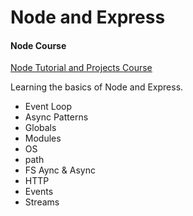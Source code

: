 # Node and Express

#### Node Course

[Node Tutorial and Projects Course](https://www.udemy.com/course/nodejs-tutorial-and-projects-course/?referralCode=E94792BEAE9ADD204BC7)

Learning the basics of Node and Express.

- Event Loop
- Async Patterns
- Globals
- Modules
- OS
- path
- FS Aync & Async
- HTTP
- Events
- Streams

